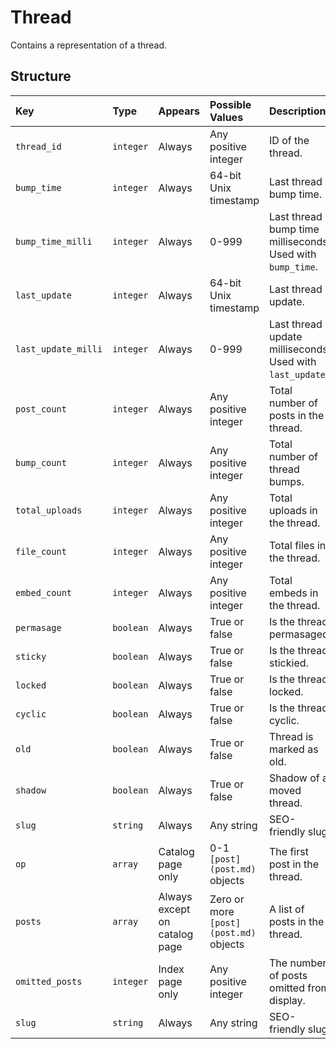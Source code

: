 # Thread
Contains a representation of a thread.

## Structure

|Key                |Type     |Appears                      |Possible Values                       |Description|                               
|:------------------|:--------|:----------------------------|:-------------------------------------|:----------|
|`thread_id`        |`integer`|Always                       |Any positive integer                  |ID of the thread.|
|`bump_time`        |`integer`|Always                       |64-bit Unix timestamp                 |Last thread bump time.|
|`bump_time_milli`  |`integer`|Always                       |0-999                                 |Last thread bump time milliseconds. Used with `bump_time`.|
|`last_update`      |`integer`|Always                       |64-bit Unix timestamp                 |Last thread update.|
|`last_update_milli`|`integer`|Always                       |0-999                                 |Last thread update milliseconds. Used with `last_update`.|
|`post_count`       |`integer`|Always                       |Any positive integer                  |Total number of posts in the thread.|
|`bump_count`       |`integer`|Always                       |Any positive integer                  |Total number of thread bumps.|
|`total_uploads`    |`integer`|Always                       |Any positive integer                  |Total uploads in the thread.|
|`file_count`       |`integer`|Always                       |Any positive integer                  |Total files in the thread.|
|`embed_count`      |`integer`|Always                       |Any positive integer                  |Total embeds in the thread.|
|`permasage`        |`boolean`|Always                       |True or false                         |Is the thread permasaged.|
|`sticky`           |`boolean`|Always                       |True or false                         |Is the thread stickied.|
|`locked`           |`boolean`|Always                       |True or false                         |Is the thread locked.|
|`cyclic`           |`boolean`|Always                       |True or false                         |Is the thread cyclic.|
|`old`              |`boolean`|Always                       |True or false                         |Thread is marked as old.|
|`shadow`           |`boolean`|Always                       |True or false                         |Shadow of a moved thread.|
|`slug`             |`string` |Always                       |Any string                            |SEO-friendly slug.|
|`op`               |`array`  |Catalog page only            |0-1 `[post](post.md)` objects         |The first post in the thread.|
|`posts`            |`array`  |Always except on catalog page|Zero or more `[post](post.md)` objects|A list of posts in the thread.|
|`omitted_posts`    |`integer`|Index page only              |Any positive integer                  |The number of posts omitted from display.|
|`slug`             |`string` |Always                       |Any string                            |SEO-friendly slug.|

